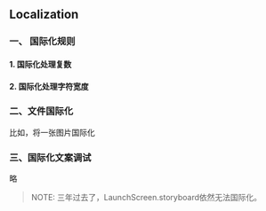 ## Localization

### 一、 国际化规则

#### 1. 国际化处理复数

#### 2. 国际化处理字符宽度

### 二、文件国际化

比如，将一张图片国际化

### 三、国际化文案调试

略

> NOTE: 三年过去了，LaunchScreen.storyboard依然无法国际化。
